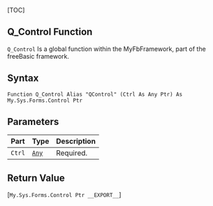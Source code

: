[TOC]
## Q_Control Function

`Q_Control` Is a global function within the MyFbFramework, part of the freeBasic framework.
## Syntax

```freeBasic
Function Q_Control Alias "QControl" (Ctrl As Any Ptr) As My.Sys.Forms.Control Ptr
```

## Parameters

|Part|Type|Description|
| :------------ | :------------ | :------------ |
|`Ctrl`|[`Any`]("https://www.freebasic.net/wiki/KeyPgAny")|Required.|

## Return Value
[`My.Sys.Forms.Control Ptr __EXPORT__`]

